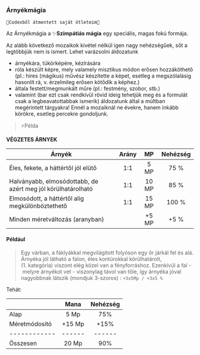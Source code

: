 ### Árnyékmágia

```
🔆Codexből átmentett saját ötleteim🔆
```

Az Árnyékmágia a ✨**Szimpátiás mágia** egy speciális, magas fokú formája.

Az alább következő mozaikok kivétel nélkül igen nagy nehézségűek, sőt a legtöbbjük nem is ismert. Lehet varázsolni áldozatunk

- árnyékára, tükörképére, kézírására
- róla készült képre, mely valamely misztikus módon erősen hozzáköthető (pl.: hires (mágikus) művész készítette a képet, esetleg a megszólalásig hasonlít rá, v. érzelmileg erősen kötődik a képhez.)
- általa festett/megmunkált műre (pl.: festmény, szobor, stb.)
- valamint (bar ezt csak rendkívül rövid ideig tehetjük meg és a formulát csak a legbeavatottabbak ismerik) áldozatunk által a múltban megérintett tárgyakra! Ennél a mozaiknál ne évekre, hanem inkább körökre, esetleg percekre gondoljunk.

> ⚡Példa

**VÉGZETES ÁRNYEK**

| **Árnyék**                                                   | **Arány** | **MP** | **Nehézség** |
| ------------------------------------------------------------ |:---------:|:------:|:------------:|
| Éles, fekete, a háttértől jól elütő                          |    1:1    |  5 MP  |     75 %     |
| Halványabb, elmosódottabb, de azért meg jól körülhatárolható |    1:1    | 10 MP  |     85 %     |
| Elmosódott, a háttértől alig megkülönböztethető              |    1:1    | 15 MP  |    100 %     |
| Minden méretváltozás (aranyban)                              |           | +5 MP  |     +5 %     |

#### Például
> Egy várban, a fáklyákkal megvilágított folyóson egy őr járkál fel és alá. Árnyéka jól látható a falon, éles kontúrokkal körülhatárolt, (1. kategória) viszont elég közel van a fényforráshoz. Ezenkívül a fal - melyre árnyékot vet - viszonylag távol van tőle, így árnyéka jóval nagyobbnak látszik (mondjuk 3-szoros) : `+3x5Mp / +3x5 %`

Tehát:

|               |  Mana  | Nehézség |
| ------------- |:------:|:--------:|
| Alap          |  5 Mp  |   75%    |
| Méretmódosító | +15 Mp |   +15%   |
| ------------  | ------ |  ------  |
| Összesen      | 20 Mp  |   90%    |





  

